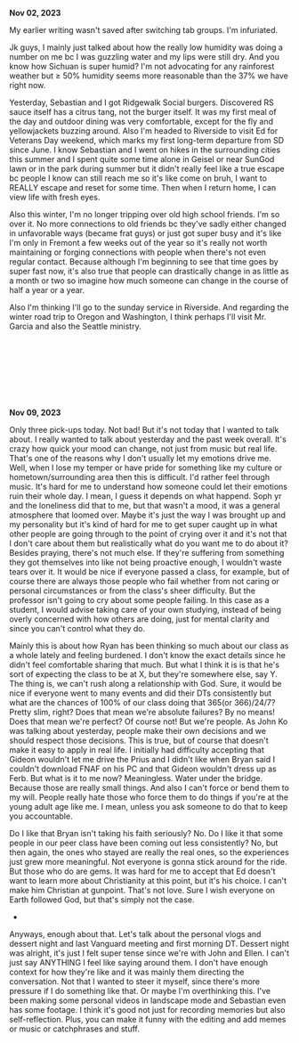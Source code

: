**Nov 02, 2023**

My earlier writing wasn't saved after switching tab groups. I'm infuriated.

Jk guys, I mainly just talked about how the really low humidity was doing a number on me bc I was guzzling water and my lips were still dry. And you know how Sichuan is super humid? I'm not advocating for any rainforest weather but ≥ 50% humidity seems more reasonable than the 37% we have right now. 

Yesterday, Sebastian and I got Ridgewalk Social burgers. Discovered RS sauce itself has a citrus tang, not the burger itself. It was my first meal of the day and outdoor dining was very comfortable, except for the fly and yellowjackets buzzing around. Also I'm headed to Riverside to visit Ed for Veterans Day weekend, which marks my first long-term departure from SD since June. I know Sebastian and I went on hikes in the surrounding cities this summer and I spent quite some time alone in Geisel or near SunGod lawn or in the park during summer but it didn't really feel like a true escape bc people I know can still reach me so it's like come on bruh, I want to REALLY escape and reset for some time. Then when I return home, I can view life with fresh eyes. 

Also this winter, I'm no longer tripping over old high school friends. I'm so over it. No more connections to old friends bc they've sadly either changed in unfavorable ways (became frat guys) or just got super busy and it's like I'm only in Fremont a few weeks out of the year so it's really not worth maintaining or forging connections with people when there's not even regular contact. Because although I'm beginning to see that time goes by super fast now, it's also true that people can drastically change in as little as a month or two so imagine how much someone can change in the course of half a year or a year.

Also I'm thinking I'll go to the sunday service in Riverside. And regarding the winter road trip to Oregon and Washington, I think perhaps I'll visit Mr. Garcia and also the Seattle ministry. 


&nbsp;

&nbsp;

&nbsp;

&nbsp;

**Nov 09, 2023**

Only three pick-ups today. Not bad! But it's not today that I wanted to talk about. I really wanted to talk about yesterday and the past week overall. It's crazy how quick your mood can change, not just from music but real life. That's one of the reasons why I don't usually let my emotions drive me. Well, when I lose my temper or have pride for something like my culture or hometown/surrounding area then this is difficult. I'd rather feel through music. It's hard for me to understand how someone could let their emotions ruin their whole day. I mean, I guess it depends on what happend. Soph yr and the loneliness did that to me, but that wasn't a mood, it was a general atmosphere that loomed over. Maybe it's just the way I was brought up and my personality but it's kind of hard for me to get super caught up in what other people are going through to the point of crying over it and it's not that I don't care about them but realistically what do you want me to do about it? Besides praying, there's not much else. If they're suffering from something they got themselves into like not being proactive enough, I wouldn't waste tears over it. It would be nice if everyone passed a class, for example, but of course there are always those people who fail whether from not caring or personal circumstances or from the class's sheer difficulty. But the professor isn't going to cry about some people failing. In this case as a student, I would advise taking care of your own studying, instead of being overly concerned with how others are doing, just for mental clarity and since you can't control what they do. 

Mainly this is about how Ryan has been thinking so much about our class as a whole lately and feeling burdened. I don't know the exact details since he didn't feel comfortable sharing that much. But what I think it is is that he's sort of expecting the class to be at X, but they're somewhere else, say Y. The thing is, we can't rush along a relationship with God. Sure, it would be nice if everyone went to many events and did their DTs consistently but what are the chances of 100% of our class doing that 365(or 366)/24/7? Pretty slim, right? Does that mean we're absolute failures? By no means! Does that mean we're perfect? Of course not! But we're people. As John Ko was talking about yesterday, people make their own decisions and we should respect those decisions. This is true, but of course that doesn't make it easy to apply in real life. I initially had difficulty accepting that Gideon wouldn't let me drive the Prius and I didn't like when Bryan said I couldn't download FNAF on his PC and that Gideon wouldn't dress up as Ferb. But what is it to me now? Meaningless. Water under the bridge. Because those are really small things. And also I can't force or bend them to my will. People really hate those who force them to do things if you're at the young adult age like me. I mean, unless you ask someone to do that to keep you accountable.

Do I like that Bryan isn't taking his faith seriously? No. Do I like it that some people in our peer class have been coming out less consistently? No, but then again, the ones who stayed are really the real ones, so the experiences just grew more meaningful. Not everyone is gonna stick around for the ride. But those who do are gems. It was hard for me to accept that Ed doesn't want to learn more about Christianity at this point, but it's his choice. I can't make him Christian at gunpoint. That's not love. Sure I wish everyone on Earth followed God, but that's simply not the case.

-

Anyways, enough about that. Let's talk about the personal vlogs and dessert night and last Vanguard meeting and first morning DT. Dessert night was alright, it's just I felt super tense since we're with John and Ellen. I can't just say ANYTHING I feel like saying around them. I don't have enough context for how they're like and it was mainly them directing the conversation. Not that I wanted to steer it myself, since there's more pressure if I do something like that. Or maybe I'm overthinking this. I've been making some personal videos in landscape mode and Sebastian even has some footage. I think it's good not just for recording memories but also self-reflection. Plus, you can make it funny with the editing and add memes or music or catchphrases and stuff.

